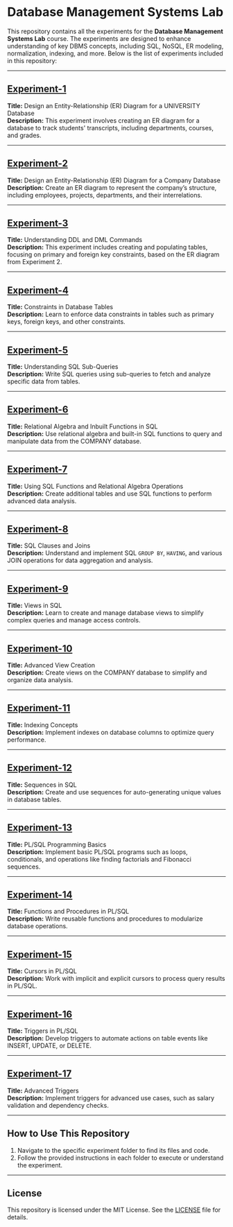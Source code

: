 # Database Management Systems Lab

This repository contains all the experiments for the **Database Management Systems Lab** course. The experiments are designed to enhance understanding of key DBMS concepts, including SQL, NoSQL, ER modeling, normalization, indexing, and more. Below is the list of experiments included in this repository:

---

## [Experiment-1](./experiment-1)
**Title:** Design an Entity-Relationship (ER) Diagram for a UNIVERSITY Database  
**Description:** This experiment involves creating an ER diagram for a database to track students' transcripts, including departments, courses, and grades.

---

## [Experiment-2](./experiment-2)
**Title:** Design an Entity-Relationship (ER) Diagram for a Company Database  
**Description:** Create an ER diagram to represent the company’s structure, including employees, projects, departments, and their interrelations.

---

## [Experiment-3](./experiment-3)
**Title:** Understanding DDL and DML Commands  
**Description:** This experiment includes creating and populating tables, focusing on primary and foreign key constraints, based on the ER diagram from Experiment 2.

---

## [Experiment-4](./experiment-4)
**Title:** Constraints in Database Tables  
**Description:** Learn to enforce data constraints in tables such as primary keys, foreign keys, and other constraints.

---

## [Experiment-5](./experiment-5)
**Title:** Understanding SQL Sub-Queries  
**Description:** Write SQL queries using sub-queries to fetch and analyze specific data from tables.

---

## [Experiment-6](./experiment-6)
**Title:** Relational Algebra and Inbuilt Functions in SQL  
**Description:** Use relational algebra and built-in SQL functions to query and manipulate data from the COMPANY database.

---

## [Experiment-7](./experiment-7)
**Title:** Using SQL Functions and Relational Algebra Operations  
**Description:** Create additional tables and use SQL functions to perform advanced data analysis.

---

## [Experiment-8](https://github.com/shubhojit-mitra-dev/DBMS-Lab/tree/main/experiment-8%20%26%209)
**Title:** SQL Clauses and Joins  
**Description:** Understand and implement SQL `GROUP BY`, `HAVING`, and various JOIN operations for data aggregation and analysis.

---

## [Experiment-9](https://github.com/shubhojit-mitra-dev/DBMS-Lab/tree/main/experiment-8%20%26%209)
**Title:** Views in SQL  
**Description:** Learn to create and manage database views to simplify complex queries and manage access controls.

---

## [Experiment-10](https://github.com/shubhojit-mitra-dev/DBMS-Lab/tree/main/experiment-10%20%26%2011)
**Title:** Advanced View Creation  
**Description:** Create views on the COMPANY database to simplify and organize data analysis.

---

## [Experiment-11](https://github.com/shubhojit-mitra-dev/DBMS-Lab/tree/main/experiment-10%20%26%2011)
**Title:** Indexing Concepts  
**Description:** Implement indexes on database columns to optimize query performance.

---

## [Experiment-12](https://github.com/shubhojit-mitra-dev/DBMS-Lab/tree/main/experiment-12%20%26%2013)
**Title:** Sequences in SQL  
**Description:** Create and use sequences for auto-generating unique values in database tables.

---

## [Experiment-13](https://github.com/shubhojit-mitra-dev/DBMS-Lab/tree/main/experiment-12%20%26%2013)
**Title:** PL/SQL Programming Basics  
**Description:** Implement basic PL/SQL programs such as loops, conditionals, and operations like finding factorials and Fibonacci sequences.

---

## [Experiment-14](https://github.com/shubhojit-mitra-dev/DBMS-Lab/tree/main/experiment-14%20%26%2015)
**Title:** Functions and Procedures in PL/SQL  
**Description:** Write reusable functions and procedures to modularize database operations.

---

## [Experiment-15](https://github.com/shubhojit-mitra-dev/DBMS-Lab/tree/main/experiment-14%20%26%2015)
**Title:** Cursors in PL/SQL  
**Description:** Work with implicit and explicit cursors to process query results in PL/SQL.

---

## [Experiment-16](https://github.com/shubhojit-mitra-dev/DBMS-Lab/tree/main/experiment-16%20%26%2017)
**Title:** Triggers in PL/SQL  
**Description:** Develop triggers to automate actions on table events like INSERT, UPDATE, or DELETE.

---

## [Experiment-17](https://github.com/shubhojit-mitra-dev/DBMS-Lab/tree/main/experiment-16%20%26%2017)
**Title:** Advanced Triggers  
**Description:** Implement triggers for advanced use cases, such as salary validation and dependency checks.

---

## How to Use This Repository
1. Navigate to the specific experiment folder to find its files and code.
2. Follow the provided instructions in each folder to execute or understand the experiment.

---

## License
This repository is licensed under the MIT License. See the [LICENSE](./LICENSE) file for details.
